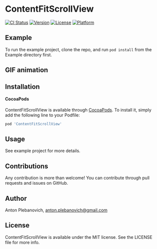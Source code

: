 # ContentFitScrollView

[![CI Status](http://img.shields.io/travis/anton-plebanovich/ContentFitScrollView.svg?style=flat)](https://travis-ci.org/anton-plebanovich/ContentFitScrollView)
[![Version](https://img.shields.io/cocoapods/v/ContentFitScrollView.svg?style=flat)](http://cocoapods.org/pods/ContentFitScrollView)
[![License](https://img.shields.io/cocoapods/l/ContentFitScrollView.svg?style=flat)](http://cocoapods.org/pods/ContentFitScrollView)
[![Platform](https://img.shields.io/cocoapods/p/ContentFitScrollView.svg?style=flat)](http://cocoapods.org/pods/ContentFitScrollView)

## Example

To run the example project, clone the repo, and run `pod install` from the Example directory first.

## GIF animation

## Installation

#### CocoaPods

ContentFitScrollView is available through [CocoaPods](http://cocoapods.org). To install
it, simply add the following line to your Podfile:

```ruby
pod 'ContentFitScrollView'
```

## Usage

See example project for more details.

## Contributions

Any contribution is more than welcome! You can contribute through pull requests and issues on GitHub.

## Author

Anton Plebanovich, anton.plebanovich@gmail.com

## License

ContentFitScrollView is available under the MIT license. See the LICENSE file for more info.
